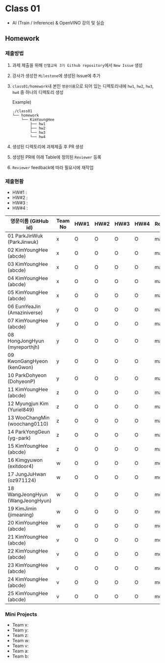 # Class 01

* AI (Train / Inference) & OpenVINO 강의 및 실습

## Homework

### 제출방법

1. 과제 제출을 위해 `인텔교육 3기 Github repository`에서 `New Issue` 생성

2. 강사가 생성한 `Milestone`에 생성된 Issue에 추가 

3. `class01/homework`내 본인 `영문이름`으로 되어 있는 디렉토리내에 `hw1`, `hw2`, `hw3`, `hw4` 중 하나의 디렉토리 생성

    Example)
    ```
    ./class01
    └── homework
        └── KimYoungHee
            ├── hw1
            ├── hw2
            └── hw3
            └── hw4
    ```

4. 생성된 디렉토리에 과제제출 후 PR 생성

5. 생성된 PR에 아래 Table에 정의된 `Reviewer` 등록

6. `Reviewer` feedback에 따라 필요시에 재작업

### 제출현황

* HW#1 :
* HW#2 :
* HW#3 :
* HW#4 :

| 영문이름 (GitHub id)           | Team No | HW#1 | HW#2 | HW#3 | HW#4 | Reviewer |
|-------------------------------|---------|------|------|-------|-----|----------|
| 01 ParkJinWuk (ParkJinwuk) | x | O | O | O | O | max5982 |
| 02 KimYoungHee (abcde) | x | O | O | O | O | max5982 |
| 03 KimYoungHee (abcde) | x | O | O | O | O | max5982 |
| 04 KimYoungHee (abcde) | x | O | O | O | O | max5982 |
| 05 KimYoungHee (abcde) | x | O | O | O | O | max5982 |
| 06 EumYeaJin (Amaziniverse) | y | O | O | O | O | max5982 |
| 07 KimYoungHee (abcde) | y | O | O | O | O | max5982 |
| 08 HongJongHyun (myreporthjh) | y | O | O | O | O | max5982 |
| 09 KwonGangHyeon (kenGwon) | y | O | O | O | O | max5982 |
| 10 ParkDohyeon (DohyeonP) | y | O | O | O | O | max5982 |
| 11 KimYoungHee (abcde) | z | O | O | O | O | max5982 |
| 12 Myungjun Kim (Yuriel849) | z | O | O | O | O | max5982 |
| 13 WooChangMin (woochang0110) | z | O | O | O | O | max5982 |
| 14 ParkYongGeun (yg-park) | z | O | O | O | O | max5982 |
| 15 KimYoungHee (abcde) | z | O | O | O | O | max5982 |
| 16 Kimgyuwon (exitdoor4) | w | O | O | O | O | mokiya |
| 17 JungJuHwan (oz971124) | w | O | O | O | O | mokiya |
| 18 WangJeongHyun (WangJeongHyun) | w | O | O | O | O | mokiya |
| 19 KimJimin (jimeaning) | w | O | O | O | O | mokiya |
| 20 KimYoungHee (abcde) | w | O | O | O | O | mokiya |
| 21 KimYoungHee (abcde) | v | O | O | O | O | mokiya |
| 22 KimYoungHee (abcde) | v | O | O | O | O | mokiya |
| 23 KimYoungHee (abcde) | v | O | O | O | O | mokiya |
| 24 KimYoungHee (abcde) | v | O | O | O | O | mokiya |
| 25 KimYoungHee (abcde) | v | O | O | O | O | mokiya |

### Mini Projects

* Team x:
* Team y:
* Team z:
* Team w:
* Team v:
* Team a:
* Team b: